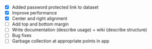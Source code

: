 - [X] Added password protected link to dataset
- [X] Improve performance
- [X] Center and right alignment
- [ ] Add top and bottom margin
- [ ] Write documentation (describe usage) + wiki (describe structure)
- [ ] Bug fixes
- [ ] Garbage collection at appropriate points in app